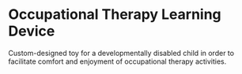 # Occupational Therapy Learning Device
Custom-designed toy for a developmentally disabled child in order to facilitate comfort and enjoyment of occupational therapy activities.
